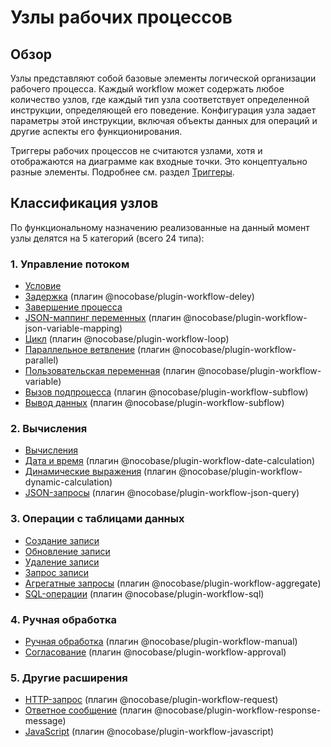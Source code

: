 # Узлы рабочих процессов

## Обзор

Узлы представляют собой базовые элементы логической организации рабочего процесса. Каждый workflow может содержать любое количество узлов, где каждый тип узла соответствует определенной инструкции, определяющей его поведение. Конфигурация узла задает параметры этой инструкции, включая объекты данных для операций и другие аспекты его функционирования.

Триггеры рабочих процессов не считаются узлами, хотя и отображаются на диаграмме как входные точки. Это концептуально разные элементы. Подробнее см. раздел [Триггеры](../triggers/index.md).

## Классификация узлов

По функциональному назначению реализованные на данный момент узлы делятся на 5 категорий (всего 24 типа):

### 1. Управление потоком
- [Условие](./condition.md)
- [Задержка](./delay.md) (плагин @nocobase/plugin-workflow-deley)
- [Завершение процесса](./end.md)
- [JSON-маппинг переменных](./json-variable-mapping.md) (плагин @nocobase/plugin-workflow-json-variable-mapping)
- [Цикл](./loop.md) (плагин @nocobase/plugin-workflow-loop)
- [Параллельное ветвление](./parallel.md) (плагин @nocobase/plugin-workflow-parallel)
- [Пользовательская переменная](./variable.md) (плагин @nocobase/plugin-workflow-variable)
- [Вызов подпроцесса](./subflow.md) (плагин @nocobase/plugin-workflow-subflow)
- [Вывод данных](./output.md) (плагин @nocobase/plugin-workflow-subflow)

### 2. Вычисления
- [Вычисления](./calculation.md)
- [Дата и время](./date-calculation.md) (плагин @nocobase/plugin-workflow-date-calculation)
- [Динамические выражения](./dynamic-calculation.md) (плагин @nocobase/plugin-workflow-dynamic-calculation)
- [JSON-запросы](./json-query.md) (плагин @nocobase/plugin-workflow-json-query)

### 3. Операции с таблицами данных
- [Создание записи](./create.md)
- [Обновление записи](./update.md)
- [Удаление записи](./destroy.md)
- [Запрос записи](./query.md)
- [Агрегатные запросы](./aggregate.md) (плагин @nocobase/plugin-workflow-aggregate)
- [SQL-операции](./sql.md) (плагин @nocobase/plugin-workflow-sql)

### 4. Ручная обработка
- [Ручная обработка](./manual.md) (плагин @nocobase/plugin-workflow-manual)
- [Согласование](./approval.md) (плагин @nocobase/plugin-workflow-approval)

### 5. Другие расширения
- [HTTP-запрос](./request.md) (плагин @nocobase/plugin-workflow-request)
- [Ответное сообщение](./response-message.md) (плагин @nocobase/plugin-workflow-response-message)
- [JavaScript](./javascript.md) (плагин @nocobase/plugin-workflow-javascript)

